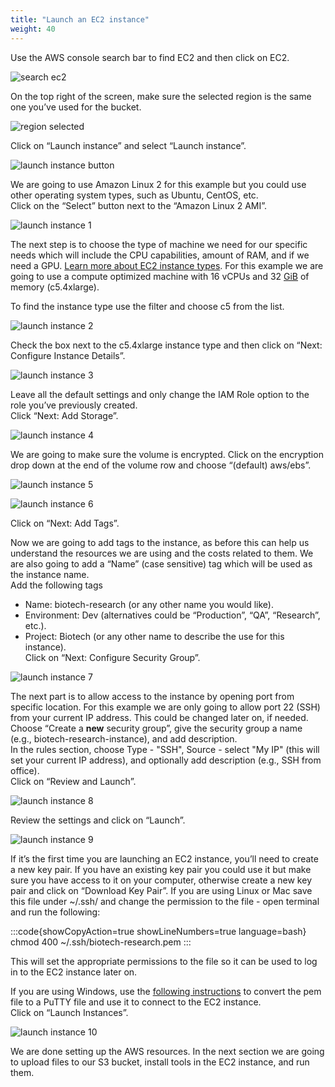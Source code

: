 ```yaml
---
title: "Launch an EC2 instance"
weight: 40
---
```


Use the AWS console search bar to find EC2 and then click on EC2.

![search ec2](/static/images/compute_and_storage/09_find_ec2.png)

On the top right of the screen, make sure the selected region is the same one 
you’ve used for the bucket.

![region selected](/static/images/compute_and_storage/10_region_selected.png)

Click on “Launch instance” and select “Launch instance”.

![launch instance button](/static/images/compute_and_storage/11_launch_instance_button.png)

We are going to use Amazon Linux 2 for this example but you could use other 
operating system types, such as Ubuntu, CentOS, etc.  
Click on the “Select” button next to the “Amazon Linux 2 AMI”.

![launch instance 1](/static/images/compute_and_storage/12_launch_instance_1.png)

The next step is to choose the type of machine we need for our specific needs 
which will include the CPU capabilities, amount of RAM, and if we need a GPU. 
[Learn more about EC2 instance types](https://aws.amazon.com/ec2/instance-types/). 
For this example we are going to use a compute optimized machine with 16 vCPUs 
and 32 [GiB](https://en.wikipedia.org/wiki/Byte#Multiple-byte_units) of memory 
(c5.4xlarge).

To find the instance type use the filter and choose c5 from the list.

![launch instance 2](/static/images/compute_and_storage/12_launch_instance_2.png)

Check the box next to the c5.4xlarge instance type and then click on 
“Next: Configure Instance Details”.

![launch instance 3](/static/images/compute_and_storage/12_launch_instance_3.png)

Leave all the default settings and only change the IAM Role option to the role 
you’ve previously created.  
Click “Next: Add Storage”.

![launch instance 4](/static/images/compute_and_storage/12_launch_instance_4.png)

We are going to make sure the volume is encrypted. Click on the encryption drop 
down at the end of the volume row and choose “(default) aws/ebs”.

![launch instance 5](/static/images/compute_and_storage/12_launch_instance_5.png)

![launch instance 6](/static/images/compute_and_storage/12_launch_instance_6.png)

Click on “Next: Add Tags”.

Now we are going to add tags to the instance, as before this can help us 
understand the resources we are using and the costs related to them. We are 
also going to add a “Name” (case sensitive) tag which will be used as the 
instance name.  
Add the following tags  
- Name: biotech-research (or any other name you would like).  
- Environment: Dev (alternatives could be “Production”, “QA”, “Research”, etc.).  
- Project: Biotech (or any other name to describe the use for this instance).  
Click on “Next: Configure Security Group”.

![launch instance 7](/static/images/compute_and_storage/12_launch_instance_7.png)

The next part is to allow access to the instance by opening port from specific 
location. For this example we are only going to allow port 22 (SSH) from your
current IP address. This could be changed later on, if needed.  
Choose “Create a **new** security group”, give the security group a name 
(e.g., biotech-research-instance), and add description.  
In the rules section, choose Type - "SSH", Source - select "My IP" (this will 
set your current IP address), and optionally add description 
(e.g., SSH from office).  
Click on “Review and Launch”.

![launch instance 8](/static/images/compute_and_storage/12_launch_instance_8.png)

Review the settings and click on “Launch”.

![launch instance 9](/static/images/compute_and_storage/12_launch_instance_9.png)

If it’s the first time you are launching an EC2 instance, you’ll need to create 
a new key pair. If you have an existing key pair you could use it but make sure 
you have access to it on your computer, otherwise create a new key pair and 
click on “Download Key Pair”. If you are using Linux or Mac save this file 
under ~/.ssh/ and change the permission to the file - open terminal and run the 
following:

:::code{showCopyAction=true showLineNumbers=true language=bash}
chmod 400 ~/.ssh/biotech-research.pem
:::

This will set the appropriate permissions to the file so it can be used to log 
in to the EC2 instance later on.

If you are using Windows, use the 
[following instructions](https://docs.aws.amazon.com/AWSEC2/latest/UserGuide/putty.html) 
to convert the pem file to a PuTTY file and use it to connect to the EC2 
instance.  
Click on “Launch Instances”.

![launch instance 10](/static/images/compute_and_storage/12_launch_instance_10.png)

We are done setting up the AWS resources. In the next section we are going to 
upload files to our S3 bucket, install tools in the EC2 instance, and run them.

